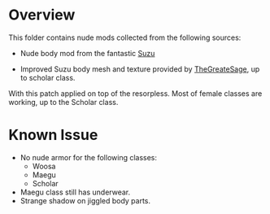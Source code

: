 # Overview

This folder contains nude mods collected from the following sources:

- Nude body mod from the fantastic [Suzu](https://www.undertow.club/downloads/authors/suzu-%E9%88%B4.26775/)

- Improved Suzu body mesh and texture provided by [TheGreateSage](https://discord.com/channels/524568440254627850/1076494891204493322), up to scholar class.

With this patch applied on top of the resorpless. Most of female classes are working, up to the Scholar class.

# Known Issue

- No nude armor for the following classes:
  - Woosa
  - Maegu
  - Scholar
- Maegu class still has underwear.
- Strange shadow on jiggled body parts.

